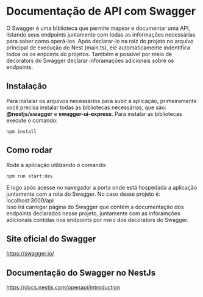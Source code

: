 # Documentação de API com Swagger
O Swagger é uma biblioteca que permite mapear e documentar uma API, listando seus endpoints juntamente com todas as informações necessárias para saber como operá-los. Após declarar-lo na raíz do projeto no arquivo principal de execução do Nest (main.ts), ele automaticamente indentifica todos os os enpoints do projetos. Também é possível por meio de decorators do Swagger declarar inforamações adicionais sobre os endpoints.

## Instalação
Para instalar os arquivos necessários para subir a aplicação, primeiramente você precisa instalar todas as bibliotecas necessárias, que são: **@nestjs/swagger** e **swagger-ui-express**.
Para instalar as bibliotecas execute o comando:

```
npm install
```

## Como rodar

Rode a aplicação utilizando o comando:
```
npm run start:dev
```
E logo após acesse no navegador a porta onde está hospedada a aplicação juntamente com a rota do Swagger. No caso desse projeto é: <a>localhost:3000/api</a><br>
Isso irá carregar página do Swagger que contém a documentação dos endpoints declarados nesse projeto, juntamente com as inforamções adicionais contidas nos endpoints por meio dos decorators do Swagger. 

## Site oficial do Swagger

https://swagger.io/

## Documentação do Swagger no NestJs

https://docs.nestjs.com/openapi/introduction

